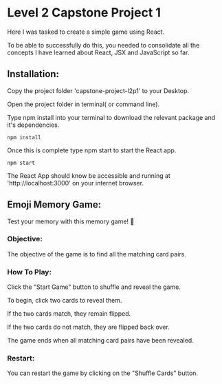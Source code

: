 # Level 2 Capstone Project 1

Here I was tasked to create a simple game using React. 

To be able to successfully do this, you needed to consolidate all the concepts I have learned about React, JSX and JavaScript so far.

## Installation: 

Copy the project folder 'capstone-project-l2p1' to your Desktop.

Open the project folder in terminal( or command line). 

Type npm install into your terminal to download the relevant package and it's dependencies.

```terminal
npm install
```

Once this is complete type npm start to start the React app. 

```terminal
npm start
```

The React App should know be accessible and running at 'http://localhost:3000' on your internet browser.

## Emoji Memory Game:

Test your memory with this memory game! 🥳

### Objective:

The objective of the game is to find all the matching card pairs.

### How To Play:

Click the "Start Game" button to shuffle and reveal the game.

To begin, click two cards to reveal them.

If the two cards match, they remain flipped.

If the two cards do not match, they are flipped back over.

The game ends when all matching card pairs have been revealed.

### Restart:

You can restart the game by clicking on the "Shuffle Cards" button.